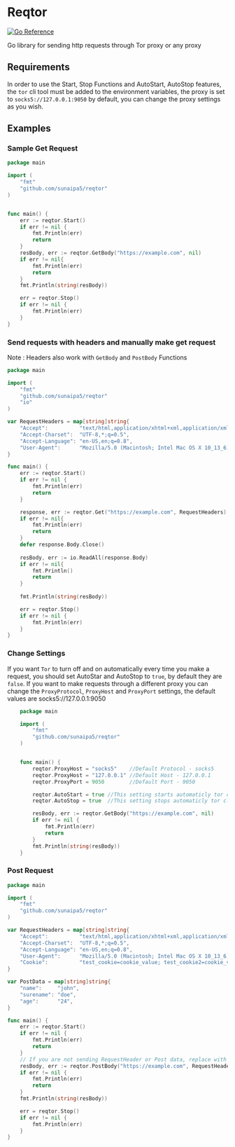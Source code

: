 
# Reqtor
[![Go Reference](https://pkg.go.dev/badge/github.com/sunaipa5/reqtor.svg)](https://pkg.go.dev/github.com/sunaipa5/reqtor)

Go library for sending http requests through Tor proxy or any proxy

## Requirements
In order to use the Start, Stop Functions and AutoStart, AutoStop features, the `tor` cli tool must be added to the environment variables, the proxy is set to `socks5://127.0.0.1:9050` by default, you can change the proxy settings as you wish. 

## Examples
### Sample Get Request

```go
package main

import (
	"fmt"
	"github.com/sunaipa5/reqtor"
)


func main() {
	err := reqtor.Start()
	if err != nil {
		fmt.Println(err)
		return
	}
	resBody, err := reqtor.GetBody("https://example.com", nil)
	if err != nil{
		fmt.Println(err)
		return
	}
	fmt.Println(string(resBody))

	err = reqtor.Stop()
	if err != nil {
		fmt.Println(err)
	}
}

```
### Send requests with headers and manually make get request
Note : Headers also work with `GetBody` and `PostBody` Functions

```go
package main

import (
	"fmt"
	"github.com/sunaipa5/reqtor"
	"io"
)

var RequestHeaders = map[string]string{
	"Accept":          "text/html,application/xhtml+xml,application/xml;q=0.9,*/*;q=0.8",
	"Accept-Charset":  "UTF-8,*;q=0.5",
	"Accept-Language": "en-US,en;q=0.8",
	"User-Agent":      "Mozilla/5.0 (Macintosh; Intel Mac OS X 10_13_6) AppleWebKit/537.36 (KHTML, like Gecko) Chrome/69.0.3497.81 Safari/537.36",
}

func main() {
    err := reqtor.Start()
	if err != nil {
		fmt.Println(err)
		return
	}

	response, err := reqtor.Get("https://example.com", RequestHeaders)
	if err != nil{
		fmt.Println(err)
		return
	}
	defer response.Body.Close()
	
	resBody, err := io.ReadAll(response.Body)
	if err != nil{
		fmt.Println()
		return
	}
	
	fmt.Println(string(resBody))

    err = reqtor.Stop()
	if err != nil {
		fmt.Println(err)
	}
}


```
### Change Settings
If you want `Tor` to turn off and on automatically every time you make a request, you should set AutoStar and AutoStop to `true`, by default they are `false`. If you want to make requests through a different proxy you can change the `ProxyProtocol`, `ProxyHost` and `ProxyPort` settings, the default values are socks5://127.0.0.1:9050
```go
    package main

    import (
        "fmt"
        "github.com/sunaipa5/reqtor"
    )


    func main() {
        reqtor.ProxyHost = "socks5"    //Default Protocol - socks5
        reqtor.ProxyHost = "127.0.0.1" //Default Host - 127.0.0.1
        reqtor.ProxyPort = 9050        //Default Port - 9050

        reqtor.AutoStart = true //This setting starts automaticly tor cli tool before every request
        reqtor.AutoStop = true  //This setting stops automaticly tor cli tool after every request

        resBody, err := reqtor.GetBody("https://example.com", nil)
        if err != nil {
            fmt.Println(err)
            return
        }
        fmt.Println(string(resBody))
    }

```
### Post Request

```go
package main

import (
	"fmt"
	"github.com/sunaipa5/reqtor"
)

var RequestHeaders = map[string]string{
	"Accept":          "text/html,application/xhtml+xml,application/xml;q=0.9,*/*;q=0.8",
	"Accept-Charset":  "UTF-8,*;q=0.5",
	"Accept-Language": "en-US,en;q=0.8",
	"User-Agent":      "Mozilla/5.0 (Macintosh; Intel Mac OS X 10_13_6) AppleWebKit/537.36 (KHTML, like Gecko) Chrome/69.0.3497.81 Safari/537.36",
	"Cookie":          "test_cookie=cookie_value; test_cookie2=cookie_value2",
}

var PostData = map[string]string{
	"name":     "john",
	"surename": "doe",
	"age":      "24",
}

func main() {
	err := reqtor.Start()
	if err != nil {
		fmt.Println(err)
		return
	}
	// If you are not sending RequestHeader or Post data, replace with nil
	resBody, err := reqtor.PostBody("https://example.com", RequestHeaders, PostData)
	if err != nil {
		fmt.Println(err)
		return
	}
	fmt.Println(string(resBody))

	err = reqtor.Stop()
	if err != nil {
		fmt.Println(err)
	}
}

```